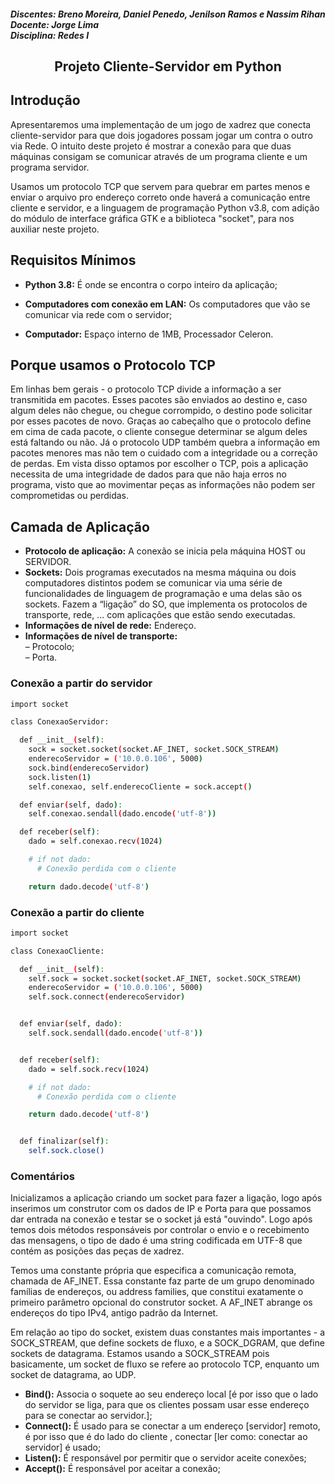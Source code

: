 <html>
<body>
  
<h5>
  Discentes: Breno Moreira, Daniel Penedo, Jenilson Ramos e Nassim Rihan <br>
  Docente: Jorge Lima <br>
  Disciplina: Redes I <br>
</h5>
<h2 align="center"> Projeto Cliente-Servidor em Python </h2>
  
## Introdução
<p>Apresentaremos uma implementação de um jogo de xadrez que conecta cliente-servidor para que dois jogadores possam jogar um contra o outro via Rede. O intuito deste projeto é mostrar a conexão para que duas máquinas consigam se comunicar através de um programa cliente e um programa servidor.
</p>
  
<p>Usamos um protocolo TCP que servem para quebrar em partes menos e enviar o arquivo pro endereço correto onde haverá a comunicação entre cliente e servidor, e a linguagem de programação Python v3.8, com adição do módulo de interface gráfica GTK e a biblioteca "socket", para nos auxiliar neste projeto. 
</p>  

## Requisitos Mínimos
- **Python 3.8:** É onde se encontra o corpo inteiro da aplicação;

- **Computadores com conexão em LAN:** Os computadores que vão se comunicar via rede com o servidor;
  
- **Computador:** Espaço interno de 1MB, Processador Celeron.  

## Porque usamos o Protocolo TCP 

<p>Em linhas bem gerais - o protocolo TCP divide a informação a ser transmitida em pacotes. Esses pacotes são enviados ao destino e, caso algum deles não chegue, ou chegue corrompido, o destino pode solicitar por esses pacotes de novo. Graças ao cabeçalho que o protocolo define em cima de cada pacote, o cliente consegue determinar se algum deles está faltando ou não. Já o protocolo UDP também quebra a informação em pacotes menores mas não tem o cuidado com a integridade ou a correção de perdas. Em vista disso optamos por escolher o TCP, pois a aplicação necessita de uma integridade de dados para que não haja erros no programa, visto que ao movimentar peças as informações não podem ser comprometidas ou perdidas.
</p>
  
## Camada de Aplicação 

 - **Protocolo de aplicação:** A conexão se inicia pela máquina HOST ou SERVIDOR. 
 - **Sockets:** Dois programas executados na mesma máquina ou dois computadores distintos podem se comunicar via uma série de funcionalidades de linguagem de programação e uma delas são os sockets.  Fazem a “ligação” do SO, que implementa os protocolos de transporte, rede, ... com aplicações que estão sendo executadas.
- **Informações de nível de rede:** Endereço.
- **Informações de nível de transporte:**
      <br>– Protocolo;
      <br>– Porta.
  
### Conexão a partir do servidor

```sh
import socket

class ConexaoServidor:

  def __init__(self):
    sock = socket.socket(socket.AF_INET, socket.SOCK_STREAM)
    enderecoServidor = ('10.0.0.106', 5000)
    sock.bind(enderecoServidor)
    sock.listen(1)
    self.conexao, self.enderecoCliente = sock.accept()

  def enviar(self, dado):
    self.conexao.sendall(dado.encode('utf-8'))

  def receber(self):
    dado = self.conexao.recv(1024)

    # if not dado:
      # Conexão perdida com o cliente

    return dado.decode('utf-8')
```

### Conexão a partir do cliente

```sh
import socket

class ConexaoCliente:

  def __init__(self):
    self.sock = socket.socket(socket.AF_INET, socket.SOCK_STREAM)
    enderecoServidor = ('10.0.0.106', 5000)
    self.sock.connect(enderecoServidor)


  def enviar(self, dado):
    self.sock.sendall(dado.encode('utf-8'))


  def receber(self):
    dado = self.sock.recv(1024)

    # if not dado:
      # Conexão perdida com o cliente

    return dado.decode('utf-8')


  def finalizar(self):
    self.sock.close()
```
### Comentários 
<p>Inicializamos a aplicação criando um socket para fazer a ligação, logo após inserimos um construtor com os dados de IP e Porta para que possamos dar entrada na conexão e testar se o socket já está "ouvindo". Logo após temos dois métodos responsáveis por controlar o envio e o recebimento das mensagens, o tipo de dado é uma string codificada em UTF-8 que contém as posições das peças de xadrez.</p> 
<p> Temos uma constante própria que especifica a comunicação remota, chamada de AF_INET. Essa constante faz parte de um grupo denominado famílias de endereços, ou address families, que constitui exatamente o primeiro parâmetro opcional do construtor socket. A AF_INET abrange os endereços do tipo IPv4, antigo padrão da Internet.</p>
<p>Em relação ao tipo do socket, existem duas constantes mais importantes - a SOCK_STREAM, que define sockets de fluxo, e a SOCK_DGRAM, que define sockets de datagrama. Estamos usando a SOCK_STREAM pois basicamente, um socket de fluxo se refere ao protocolo TCP, enquanto um socket de datagrama, ao UDP.</p>
  
- **Bind():** Associa o soquete ao seu endereço local [é por isso que o lado do servidor se liga, para que os clientes possam usar esse endereço para se conectar ao servidor.]; 
- **Connect():** É usado para se conectar a um endereço [servidor] remoto, é por isso que é do lado do cliente , conectar [ler como: conectar ao servidor] é usado;
- **Listen():** É responsável por permitir que o servidor aceite conexões;
- **Accept():** É responsável por aceitar a conexão;
</body>
</html>
